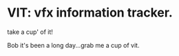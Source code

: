 # VIT: vfx information tracker. 
take a cup' of it!

Bob it's been a long day...grab me a cup of vit.
